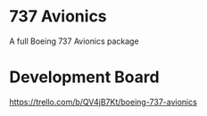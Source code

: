 # 737 Avionics
A full Boeing 737 Avionics package

# Development Board
https://trello.com/b/QV4jB7Kt/boeing-737-avionics
